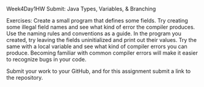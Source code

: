 Week4Day1HW
Submit: Java Types, Variables, & Branching

Exercises:
 Create a small program that defines some fields. Try creating some illegal field names and see what kind of error the compiler produces. Use the naming rules and conventions as a guide. In the program you created, try leaving the fields uninitialized and print out their values. Try the same with a local variable and see what kind of compiler errors you can produce. Becoming familiar with common compiler errors will make it easier to recognize bugs in your code.

 Submit your work to your GitHub, and for this assignment submit a link to the repository.